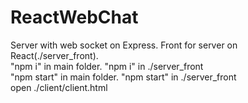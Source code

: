 # ReactWebChat
Server with web socket on Express. Front for server on React(./server_front).   
"npm i" in main folder. "npm i" in ./server_front  
"npm start" in main folder. "npm start" in ./server_front  
open ./client/client.html  
